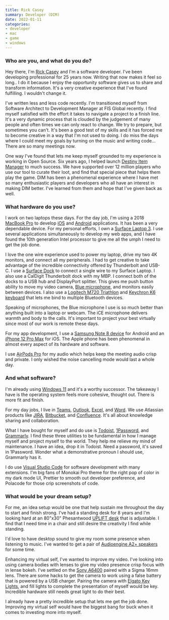 ```yaml
---
title: Rick Casey
summary: Developer (DIM)
date: 2022-01-11
categories:
- developer
- mac
- game
- windows
---
```


### Who are you, and what do you do?

Hey there, I'm [Rick Casey](https://twitter.com/RickCasey "Rick's Twitter account.") and I'm a software developer. I've been developing professional for 25 years now. Writing that now makes it feel so long.. I do it because I enjoy the opportunity software gives us to share and transform information. It's a very creative experience that I've found fulfilling. I wouldn't change it.

I've written less and less code recently. I'm transitioned myself from Software Architect to Development Manager at FIS Global recently. I find myself satisfied with the effort it takes to navigate a project to a finish line. It's a very dynamic process that is clouded by the judgement of many people and often times we can only react to change. We try to prepare, but sometimes you can't. It's been a good test of my skills and it has forced me to become creative in a way that I'm not used to doing. I do miss the days where I could meet my goals by turning on the music and writing code... There are so many meetings now.

One way I've found that lets me keep myself grounded to my experience is working in Open Source. Six years ago, I helped launch [Destiny Item Manager][dim] to much success. We have supported over 12 million players who use our tool to curate their loot, and find that special piece that helps them play the game. DIM has been a phenomenal experience where I have met so many enthusiastic players and developers who all have an interest in making DIM better. I've learned from them and hope that I've given back as well.

### What hardware do you use?

I work on two laptops these days. For the day job, I'm using a 2018 [MacBook Pro][macbook-pro] to develop [iOS][] and [Android][] applications. It has been a very dependable device. For my personal efforts, I own a [Surface Laptop 3][surface-laptop-3]. I use several applications simultaneously to develop my web apps, and I have found the 10th generation Intel processor to give me all the umph I need to get the job done.

I love the one wire experience used to power my laptop, drive my two 4K monitors, and connect all my peripherals. I had to get creative to take advantage of the incredible connectivity offered by Thunderbolt and USB-C. I use a [Surface Dock][surface-dock] to connect a single wire to my Surface Laptop. I also use a CalDigit Thunderbolt dock with my MBP. I connect both of the docks to a USB hub and DisplayPort splitter. This gives me push button ability to move my video camera, [Blue microphone][snowball-ice], and monitors easily between devices. I also use a [Logitech M720 Triathlon][m720-triathlon] and [Keychron K6 keyboard][k6] that lets me bind to multiple Bluetooth devices.

Speaking of microphones, the Blue microphone I use is so much better than anything built into a laptop or webcam. The iCE microphone delivers warmth and body to the calls. It's important to project your best virtually since most of our work is remote these days.

For my app development, I use a [Samsung Note 8 device][galaxy-note-8] for Android and an [iPhone 12 Pro Max][iphone-12-pro-max] for iOS. The Apple phone has been phenomenal in almost every aspect of its hardware and software.

I use [AirPods Pro][airpods-pro] for my audio which helps keep the meeting audio crisp and private. I only wished the noise cancelling mode would last a whole day.

### And what software?

I'm already using [Windows 11][windows-11] and it's a worthy successor. The takeaway I have is the operating system feels more cohesive, thought out. There is more fit and finish.

For my day jobs, I live in [Teams][], [Outlook][], [Excel][], and [Word][]. We use Atlassian products like [JIRA][], [Bitbucket][], and [Confluence][]. It's all about knowledge sharing and collaboration.

What I have bought for myself and do use is [Todoist][], [1Password][], and [Grammarly][]. I find these three utilities to be fundamental in how I manage myself and project myself to the world. They help me relieve my mind of maintenance. I have an idea, drop it in Todoist. Need a password, it's saved in 1Password. Wonder what a demonstrative pronoun I should use, Grammarly has it. 

I do use [Visual Studio Code][visual-studio-code] for software development with many extensions. I'm big fans of Monokai Pro theme for the right pop of color in my dark mode UI, Prettier to smooth out developer preference, and Polacode for those crip screenshots of code.

### What would be your dream setup?

For me, an idea setup would be one that help sustain me throughout the day to start and finish strong. I've had a standing desk for 8 years and I'm looking hard at an 80"x30" Phesantwood [UPLIFT desk][uplift] that is adjustable. I find that I need time in a chair and still desire the creativity I find while standing.

I'd love to have desktop sound to give my room some presence when listening to music. I've wanted to get a pair of [Audioengine A2+ speakers][a2-plus] for some time.

Enhancing my virtual self, I've wanted to improve my video. I've looking into using camera bodies with lenses to give my video presence crisp focus with in lense bokeh. I've settled on the [Sony A6400][a6400] paired with a Sigma 16mm lens. There are some hacks to get the camera to work using a false battery that is powered by a USB charger. Pairing the camera with [Elgato Key Lights][key-light], and fill lights to complete the presentation of myself would be key. Incredible hardware still needs great light to do their best. 

I already have a pretty incredible setup that lets me get the job done. Improving my virtual self would have the biggest bang for buck when it comes to investing more into myself.

[1password]: https://1password.com "Password management software for Mac OS X."
[a2-plus]: https://audioengine.com/shop/factory-refurbished/a2-powered-speakers-refurbished/ "Desktop speakers."
[a6400]: https://electronics.sony.com/imaging/interchangeable-lens-cameras/aps-c/p/ilce6400-b "A 24.2 megapixel mirrorless camera."
[airpods-pro]: https://www.apple.com/airpods-pro/ "In-ear headphones."
[android]: https://developers.google.com/android/?csw=1 "A mobile phone platform."
[bitbucket]: https://bitbucket.org/ "A source code hosting service."
[confluence]: https://www.atlassian.com/software/confluence "Collaborative wiki software."
[dim]: https://destinyitemmanager.com/ "A tool for managing gear within Destiny 2."
[excel]: https://www.microsoft.com/en-us/microsoft-365/excel "A spreadsheet application."
[galaxy-note-8]: https://en.wikipedia.org/wiki/Samsung_Galaxy_Note_8 "A 6.3 inch Android phone."
[grammarly]: http://web.archive.org/web/20221227052606/https://www.grammarly.com/ "A writing and grammar service."
[ios]: https://www.apple.com/ios/ios-16/ "A mobile operating system."
[iphone-12-pro-max]: https://en.wikipedia.org/wiki/IPhone_12_Pro "A 6.7 inch iOS phone."
[jira]: https://www.atlassian.com/software/jira "Issue/project tracking software."
[k6]: https://www.keychron.com/products/keychron-k6-wireless-mechanical-keyboard "A wireless mechanical keyboard."
[key-light]: https://www.elgato.com/us/en/p/key-light "A light."
[m720-triathlon]: https://www.logitech.com/en-us/product/m720-triathlon.html?crid=7 "A wireless multi-device mouse."
[macbook-pro]: https://www.apple.com/macbook-pro/ "A laptop."
[outlook]: https://www.microsoft.com/en-us/microsoft-365/outlook/outlook-for-business "An email, calendar and contact software suite."
[snowball-ice]: https://www.logitechg.com/en-us/products/streaming-gear/snowball-ice-usb-microphone.988-000067.html "A USB microphone."
[surface-dock]: https://www.microsoft.com/en-us/p/surface-dock/8qrh2npz0s0p?activetab=pivot%3aoverviewtab "A docking station for Surface computers."
[surface-laptop-3]: https://en.wikipedia.org/wiki/Surface_Laptop_3 "A PC laptop."
[teams]: https://www.microsoft.com/en-us/microsoft-teams/group-chat-software "A team collaboration service."
[todoist]: https://todoist.com/ "A to-do service."
[uplift]: https://www.upliftdesk.com/ "A standing desk."
[visual-studio-code]: https://code.visualstudio.com/ "A development IDE."
[windows-11]: https://en.wikipedia.org/wiki/Windows_11 "An operating system."
[word]: https://www.microsoft.com/en-us/microsoft-365/word "A document editor."
